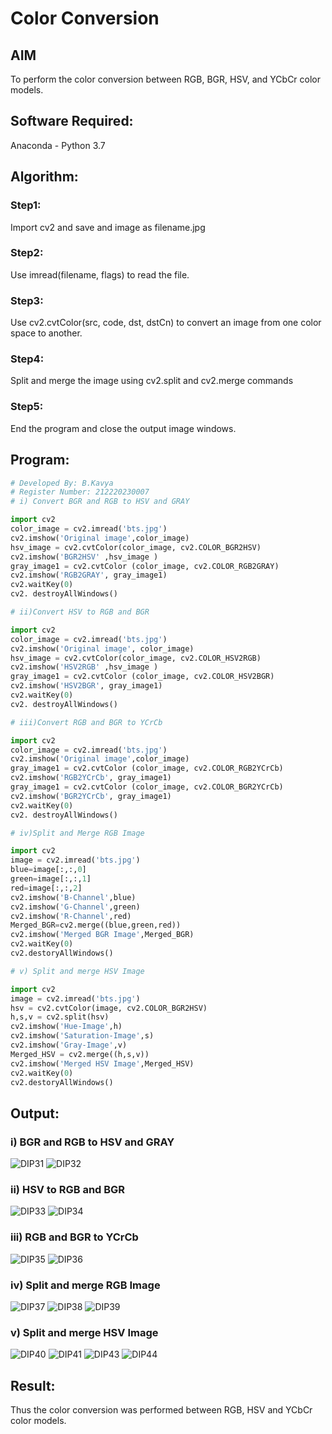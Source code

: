 # Color Conversion
## AIM
To perform the color conversion between RGB, BGR, HSV, and YCbCr color models.

## Software Required:
Anaconda - Python 3.7
## Algorithm:
### Step1:
Import cv2 and save and image as filename.jpg

### Step2:
Use imread(filename, flags) to read the file.

### Step3:
Use cv2.cvtColor(src, code, dst, dstCn) to convert an image from one color space to another.

### Step4:
Split and merge the image using cv2.split and cv2.merge commands

### Step5:
End the program and close the output image windows.

## Program:
```python
# Developed By: B.Kavya
# Register Number: 212220230007
# i) Convert BGR and RGB to HSV and GRAY

import cv2
color_image = cv2.imread('bts.jpg')
cv2.imshow('Original image',color_image)
hsv_image = cv2.cvtColor(color_image, cv2.COLOR_BGR2HSV)
cv2.imshow('BGR2HSV' ,hsv_image )
gray_image1 = cv2.cvtColor (color_image, cv2.COLOR_RGB2GRAY)
cv2.imshow('RGB2GRAY', gray_image1)
cv2.waitKey(0)
cv2. destroyAllWindows()

# ii)Convert HSV to RGB and BGR

import cv2
color_image = cv2.imread('bts.jpg')
cv2.imshow('Original image', color_image)
hsv_image = cv2.cvtColor(color_image, cv2.COLOR_HSV2RGB)
cv2.imshow('HSV2RGB' ,hsv_image )
gray_image1 = cv2.cvtColor (color_image, cv2.COLOR_HSV2BGR)
cv2.imshow('HSV2BGR', gray_image1)
cv2.waitKey(0)
cv2. destroyAllWindows()

# iii)Convert RGB and BGR to YCrCb

import cv2
color_image = cv2.imread('bts.jpg')
cv2.imshow('Original image',color_image)
gray_image1 = cv2.cvtColor (color_image, cv2.COLOR_RGB2YCrCb)
cv2.imshow('RGB2YCrCb', gray_image1)
gray_image1 = cv2.cvtColor (color_image, cv2.COLOR_BGR2YCrCb)
cv2.imshow('BGR2YCrCb', gray_image1)
cv2.waitKey(0)
cv2. destroyAllWindows()

# iv)Split and Merge RGB Image

import cv2
image = cv2.imread('bts.jpg')
blue=image[:,:,0]
green=image[:,:,1]
red=image[:,:,2]
cv2.imshow('B-Channel',blue)
cv2.imshow('G-Channel',green)
cv2.imshow('R-Channel',red)
Merged_BGR=cv2.merge((blue,green,red))
cv2.imshow('Merged BGR Image',Merged_BGR)
cv2.waitKey(0)
cv2.destoryAllWindows()

# v) Split and merge HSV Image

import cv2
image = cv2.imread('bts.jpg')
hsv = cv2.cvtColor(image, cv2.COLOR_BGR2HSV)
h,s,v = cv2.split(hsv)
cv2.imshow('Hue-Image',h)
cv2.imshow('Saturation-Image',s)
cv2.imshow('Gray-Image',v)
Merged_HSV = cv2.merge((h,s,v))
cv2.imshow('Merged HSV Image',Merged_HSV)
cv2.waitKey(0)
cv2.destoryAllWindows()

```
## Output:
### i) BGR and RGB to HSV and GRAY
![DIP31](https://user-images.githubusercontent.com/75235813/163426897-47371b84-de53-473c-b014-653ec08732b2.JPG)
![DIP32](https://user-images.githubusercontent.com/75235813/163426920-2499a8e9-a102-48fd-8243-51f873cd2ee4.JPG)


### ii) HSV to RGB and BGR
![DIP33](https://user-images.githubusercontent.com/75235813/163426979-00ef3a59-5639-4202-bcd6-847d4e8b35c5.JPG)
![DIP34](https://user-images.githubusercontent.com/75235813/163427005-d3df5e1d-7336-4a4a-8347-627e8d319886.JPG)

### iii) RGB and BGR to YCrCb
![DIP35](https://user-images.githubusercontent.com/75235813/163427093-5c0ec8b1-4433-4361-b2ab-2e534b95fffa.JPG)
![DIP36](https://user-images.githubusercontent.com/75235813/163427117-1d3a205a-0e7a-486b-80cb-75bfe004e016.JPG)


### iv) Split and merge RGB Image
![DIP37](https://user-images.githubusercontent.com/75235813/163427144-85bfbcbd-5d85-4415-8314-2f2790296044.JPG)
![DIP38](https://user-images.githubusercontent.com/75235813/163427171-23a3f8a9-dd0e-4d5e-9277-d6fa4d5ee8b7.JPG)
![DIP39](https://user-images.githubusercontent.com/75235813/163427188-e101ff4e-f892-4ee1-a9ee-9be3ffc9aee0.JPG)


### v) Split and merge HSV Image
![DIP40](https://user-images.githubusercontent.com/75235813/163427228-5a2b8d4e-7994-4a1f-a7c4-d602921867af.JPG)
![DIP41](https://user-images.githubusercontent.com/75235813/163427256-8e6e8d4c-3510-46f6-ab3f-9197c642d067.JPG)
![DIP43](https://user-images.githubusercontent.com/75235813/163427304-3bf514b0-8c75-4ff5-aaed-2eca325b5b3e.JPG)
![DIP44](https://user-images.githubusercontent.com/75235813/163427345-d9027e39-ed9d-44e2-99dd-844726373809.JPG)



## Result:
Thus the color conversion was performed between RGB, HSV and YCbCr color models.
